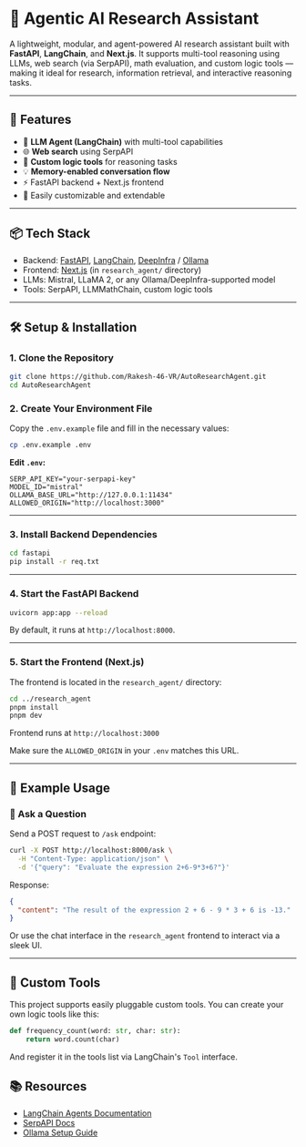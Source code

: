 # 🧠 Agentic AI Research Assistant

A lightweight, modular, and agent-powered AI research assistant built with **FastAPI**, **LangChain**, and **Next.js**. It supports multi-tool reasoning using LLMs, web search (via SerpAPI), math evaluation, and custom logic tools — making it ideal for research, information retrieval, and interactive reasoning tasks.

---

## 🚀 Features

- 🤖 **LLM Agent (LangChain)** with multi-tool capabilities
- 🌐 **Web search** using SerpAPI
- 🧹 **Custom logic tools** for reasoning tasks
- 💡 **Memory-enabled conversation flow**
- ⚡ FastAPI backend + Next.js frontend
- 🧹 Easily customizable and extendable

---

## 📦 Tech Stack

- Backend: [FastAPI](https://fastapi.tiangolo.com/), [LangChain](https://www.langchain.com/), [DeepInfra](https://deepinfra.com/) / [Ollama](https://ollama.ai/)
- Frontend: [Next.js](https://nextjs.org/) (in `research_agent/` directory)
- LLMs: Mistral, LLaMA 2, or any Ollama/DeepInfra-supported model
- Tools: SerpAPI, LLMMathChain, custom logic tools

---

## 🛠️ Setup & Installation

### 1. Clone the Repository

```bash
git clone https://github.com/Rakesh-46-VR/AutoResearchAgent.git
cd AutoResearchAgent
```

### 2. Create Your Environment File

Copy the `.env.example` file and fill in the necessary values:

```bash
cp .env.example .env
```

**Edit `.env`:**

```env
SERP_API_KEY="your-serpapi-key"
MODEL_ID="mistral"
OLLAMA_BASE_URL="http://127.0.0.1:11434"
ALLOWED_ORIGIN="http://localhost:3000"
```

---

### 3. Install Backend Dependencies

```bash
cd fastapi
pip install -r req.txt
```

---

### 4. Start the FastAPI Backend

```bash
uvicorn app:app --reload
```

By default, it runs at `http://localhost:8000`.

---

### 5. Start the Frontend (Next.js)

The frontend is located in the `research_agent/` directory:

```bash
cd ../research_agent
pnpm install
pnpm dev
```

Frontend runs at `http://localhost:3000`

Make sure the `ALLOWED_ORIGIN` in your `.env` matches this URL.

---

## 🧪 Example Usage

### 🧠 Ask a Question

Send a POST request to `/ask` endpoint:

```bash
curl -X POST http://localhost:8000/ask \
  -H "Content-Type: application/json" \
  -d '{"query": "Evaluate the expression 2+6-9*3+6?"}'
```

Response:

```json
{
  "content": "The result of the expression 2 + 6 - 9 * 3 + 6 is -13."
}
```

Or use the chat interface in the `research_agent` frontend to interact via a sleek UI.

---

## 🧰 Custom Tools

This project supports easily pluggable custom tools. You can create your own logic tools like this:

```python
def frequency_count(word: str, char: str):
    return word.count(char)
```

And register it in the tools list via LangChain's `Tool` interface.

## 📚 Resources

- [LangChain Agents Documentation](https://python.langchain.com/docs/modules/agents/)
- [SerpAPI Docs](https://serpapi.com/)
- [Ollama Setup Guide](https://ollama.com/library)
